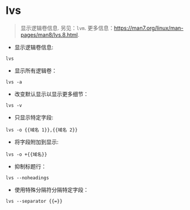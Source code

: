 # lvs

> 显示逻辑卷信息.
> 另见：`lvm`.
> 更多信息：<https://man7.org/linux/man-pages/man8/lvs.8.html>.

- 显示逻辑卷信息:

`lvs`

- 显示所有逻辑卷：

`lvs -a`

- 改变默认显示以显示更多细节：

`lvs -v`

- 只显示特定字段:

`lvs -o {{域名 1}},{{域名 2}}`

- 将字段附加到显示:

`lvs -o +{{域名}}`

- 抑制标题行：

`lvs --noheadings`

- 使用特殊分隔符分隔特定字段：

`lvs --separator {{=}}`
